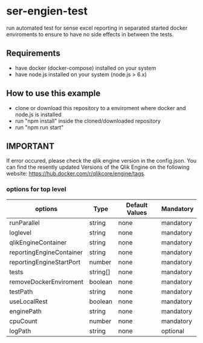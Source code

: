 # ser-engien-test

run automated test for sense excel reporting in separated started docker enviroments to ensure to have no side effects in between the tests.

## Requirements
- have docker (docker-compose) installed on your system
- have node.js installed on your system (node.js > 6.x)

## How to use this example
- clone or download this repository to a enviroment where docker and node.js is installed
- run "npm install" inside the cloned/downloaded repository
- run "npm run start"

## IMPORTANT
If error occured, please check the qlik engine version in the config.json. You can find the resently updated Versions of the Qlik Engine on the following website: https://hub.docker.com/r/qlikcore/engine/tags.


### options for top level


| options                  | Type       | Default Values    | Mandatory     |
|--------------------------|------------|-------------------|---------------|
| runParallel              | string     | none              | mandatory     |
| loglevel                 | string     | none              | mandatory     |
| qlikEngineContainer      | string     | none              | mandatory     |
| reportingEngineContainer | string     | none              | mandatory     |
| reportingEngineStartPort | number     | none              | mandatory     |
| tests                    | string[]   | none              | mandatory     |
| removeDockerEnviroment   | boolean    | none              | mandatory     |
| testPath                 | string     | none              | mandatory     |
| useLocalRest             | boolean    | none              | mandatory     |
| enginePath               | string     | none              | mandatory     |
| cpuCount                 | number     | none              | mandatory     |
| logPath                  | string     | none              | optional      |